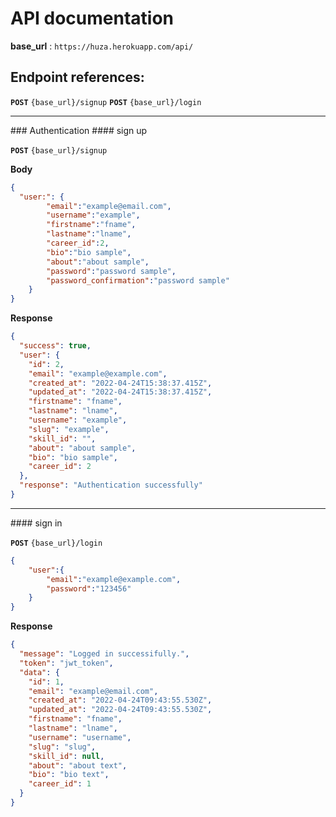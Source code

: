 
# <span class="text-center"> API documentation </span>

<strong>base_url</strong> : ```https://huza.herokuapp.com/api/```

## Endpoint references:
<strong>```POST```</strong> ```{base_url}/signup```
<strong>```POST```</strong> ```{base_url}/login```

<hr>
### Authentication
#### sign up

<strong>```POST```</strong> ```{base_url}/signup```

<strong>Body</strong>
```json
{
  "user:": {
        "email":"example@email.com",
        "username":"example",
        "firstname":"fname",
        "lastname":"lname",
        "career_id":2,
        "bio":"bio sample",
        "about":"about sample",
        "password":"password sample",
        "password_confirmation":"password sample"
    }
}
```
<strong>Response</strong>
```json
{
  "success": true,
  "user": {
    "id": 2,
    "email": "example@example.com",
    "created_at": "2022-04-24T15:38:37.415Z",
    "updated_at": "2022-04-24T15:38:37.415Z",
    "firstname": "fname",
    "lastname": "lname",
    "username": "example",
    "slug": "example",
    "skill_id": "",
    "about": "about sample",
    "bio": "bio sample",
    "career_id": 2
  },
  "response": "Authentication successfully"
}
```
<hr>
#### sign in 

<strong>```POST```</strong> ```{base_url}/login```

```json
{
    "user":{
        "email":"example@example.com",
        "password":"123456"
    }
}
```
<strong>Response</strong>

```json
{
  "message": "Logged in successifully.",
  "token": "jwt_token",
  "data": {
    "id": 1,
    "email": "example@email.com",
    "created_at": "2022-04-24T09:43:55.530Z",
    "updated_at": "2022-04-24T09:43:55.530Z",
    "firstname": "fname",
    "lastname": "lname",
    "username": "username",
    "slug": "slug",
    "skill_id": null,
    "about": "about text",
    "bio": "bio text",
    "career_id": 1
  }
}